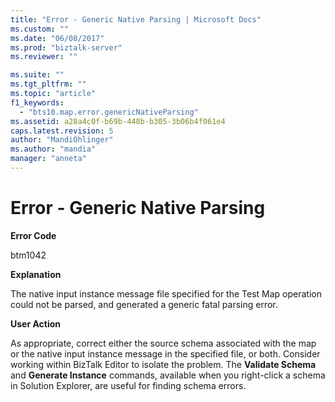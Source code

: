 ```yaml
---
title: "Error - Generic Native Parsing | Microsoft Docs"
ms.custom: ""
ms.date: "06/08/2017"
ms.prod: "biztalk-server"
ms.reviewer: ""

ms.suite: ""
ms.tgt_pltfrm: ""
ms.topic: "article"
f1_keywords: 
  - "bts10.map.error.genericNativeParsing"
ms.assetid: a28a4c0f-b69b-448b-b305-3b06b4f061e4
caps.latest.revision: 5
author: "MandiOhlinger"
ms.author: "mandia"
manager: "anneta"
---
```

# Error - Generic Native Parsing
**Error Code**  
  
 btm1042  
  
 **Explanation**  
  
 The native input instance message file specified for the Test Map operation could not be parsed, and generated a generic fatal parsing error.  
  
 **User Action**  
  
 As appropriate, correct either the source schema associated with the map or the native input instance message in the specified file, or both. Consider working within BizTalk Editor to isolate the problem. The **Validate Schema** and **Generate Instance** commands, available when you right-click a schema in Solution Explorer, are useful for finding schema errors.